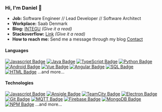 ### Hi, I'm Daniel 🤟
- **Job:** Software Engineer // Lead Developer // Software Architect
- **Workplace:** Saab Denmark 
- **Blog:** [INTEGU](www.INTEGU.net) *(Give it a read)*
- **Stackoverflow:** [Link](https://stackoverflow.com/users/3647873/daniel-h-bj%c3%b8rnskov) *(Give it a read)*
- **How to reach me:** Send me a message through my blog [Contact](https://integu.net/contact/)

#### Languages
[![Javascript Badge](https://img.shields.io/badge/JavaScript-f0db4f?logo=javascript&labelColor=black)](#)
[![Java Badge](https://img.shields.io/badge/Java-ec2025?logo=openjdk&labelColor=black)](#)
[![TypeScript Badge](https://img.shields.io/badge/TypeScript-blue?logo=TypeScript&labelColor=black)](#)
[![Python Badge](https://img.shields.io/badge/Python-blue?logo=Python&labelColor=black)](#)
[![Android Badge](https://img.shields.io/badge/Android-green?logo=Android&labelColor=black)](#)
[![Vue Badge](https://img.shields.io/badge/Vue-darkgreen?logo=vuedotjs&labelColor=black)](#)
[![Angular Badge](https://img.shields.io/badge/Angular-darkred?logo=Angular&labelColor=black)](#)
[![SQL Badge](https://img.shields.io/badge/SQL-darkblue?logo=mysql&labelColor=black)](#)
[![HTML Badge](https://img.shields.io/badge/HTML-darkred?logo=html5&labelColor=black)](#)
...and more...

#### Technologies
[![Javascript Badge](https://img.shields.io/badge/Docker-2497ed?logo=docker&labelColor=black)](#)
[![Ansigle Badge](https://img.shields.io/badge/Ansible-red?logo=Ansible&labelColor=black)](#)
[![TeamCity Badge](https://img.shields.io/badge/TeamCity-green?logo=TeamCity&labelColor=black)](#)
[![Electron Badge](https://img.shields.io/badge/Electron-darkblue?logo=Electron&labelColor=black)](#)
[![Git Badge](https://img.shields.io/badge/Git-darkred?logo=Git&labelColor=black)](#)
[![MQTT Badge](https://img.shields.io/badge/MQTT-purple?logo=MQTT&labelColor=black)](#)
[![Firebase Badge](https://img.shields.io/badge/Firebase-yellow?logo=Firebase&labelColor=black)](#)
[![MongoDB Badge](https://img.shields.io/badge/MongoDB-green?logo=MongoDB&labelColor=black)](#)
[![NPM Badge](https://img.shields.io/badge/NPM-darkred?logo=NPM&labelColor=black)](#)
...and more...
